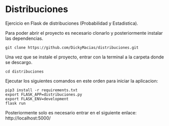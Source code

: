 # Distribuciones
Ejercicio en Flask de distribuciones (Probabilidad y Estadistica).

Para poder abrir el proyecto es necesario clonarlo y posteriormente instalar las dependencias.

```git clone https://github.com/DickyMacias/distribuciones.git```


Una vez que se instale el proyecto, entrar con la terminal a la carpeta donde se descargo.

```cd distribuciones```


Ejecutar los siguientes comandos en este orden para iniciar la aplicacion:

``` 
pip3 install -r requirements.txt
export FLASK_APP=distribuciones.py
export FLASK_ENV=development
flask run
```

Posteriormente solo es necesario entrar en el siguiente enlace: http://localhost:5000/
